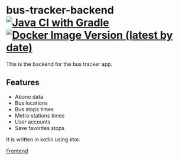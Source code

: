 # bus-tracker-backend [![Java CI with Gradle](https://github.com/xBaank/bus-tracker-back/actions/workflows/gradle.yml/badge.svg)](https://github.com/xBaank/bus-tracker-back/actions/workflows/gradle.yml) [![Docker Image Version (latest by date)](https://img.shields.io/docker/v/xbank/bus_tracker_api)](https://hub.docker.com/repository/docker/xbank/bus_tracker_api/general)


This is the backend for the bus tracker app.

## Features
- Abono data
- Bus locations
- Bus stops times
- Metro stations times
- User accounts
- Save favorites stops

It is written in kotlin using ktor.

[Frontend](https://github.com/xBaank/bus-tracker-front)
